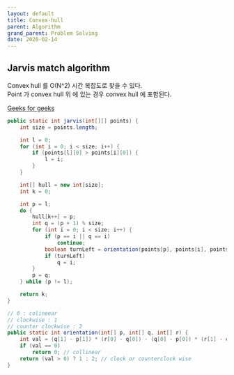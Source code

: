 ```yaml
---
layout: default
title: Convex-hull
parent: Algorithm
grand_parent: Problem Solving
date: 2020-02-14
---
```


## Jarvis match algorithm

Convex hull 를 O(N^2) 시간 복잡도로 찾을 수 있다.  
Point 가 convex hull 위 에 있는 경우 convex hull 에 포함된다.

[Geeks for geeks](https://www.geeksforgeeks.org/convex-hull-set-1-jarviss-algorithm-or-wrapping/)

```java
public static int jarvis(int[][] points) {
    int size = points.length;

    int l = 0;
    for (int i = 0; i < size; i++) {
        if (points[l][0] > points[i][0]) {
            l = i;
        }
    }

    int[] hull = new int[size];
    int k = 0;

    int p = l;
    do {
        hull[k++] = p;
        int q = (p + 1) % size;
        for (int i = 0; i < size; i++) {
            if (p == i || q == i)
                continue;
            boolean turnLeft = orientation(points[p], points[i], points[q]) == 2;
            if (turnLeft)
                q = i;
        }
        p = q;
    } while (p != l);

    return k;
}

// 0 : colineear
// clockwise : 1
// counter clockwise : 2
public static int orientation(int[] p, int[] q, int[] r) {
    int val = (q[1] - p[1]) * (r[0] - q[0]) - (q[0] - p[0]) * (r[1] - q[1]);
    if (val == 0)
        return 0; // collinear
    return (val > 0) ? 1 : 2; // clock or counterclock wise
}
```
